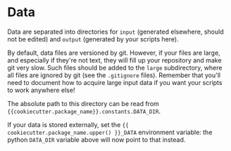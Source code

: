 # Data

Data are separated into directories for
`input` (generated elsewhere, should not be edited) and
`output` (generated by your scripts here).

By default, data files are versioned by git.
However, if your files are large, and especially if they're not text, they will fill up your repository and make git very slow.
Such files should be added to the `large` subdirectory, where all files are ignored by git (see the `.gitignore` files).
Remember that you'll need to document how to acquire large input data if you want your scripts to work anywhere else!

The absolute path to this directory can be read from `{{cookiecutter.package_name}}.constants.DATA_DIR`.

If your data is stored externally, set the `{{ cookiecutter.package_name.upper() }}_DATA` environment variable:
the python `DATA_DIR` variable above will now point to that instead.

